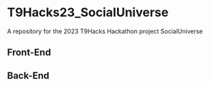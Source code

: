 # T9Hacks23_SocialUniverse
A repository for the 2023 T9Hacks Hackathon project SocialUniverse

## Front-End


## Back-End
